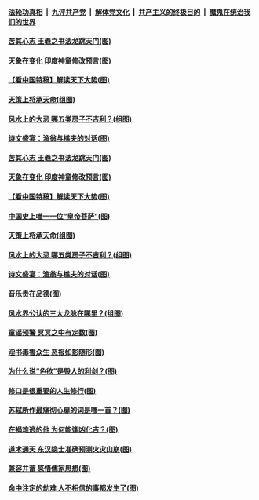 

####  [法轮功真相](../../../../basic/blob/master/README.md?t=12181433) &nbsp;|&nbsp; [九评共产党](../../../../9ping.md/blob/master/README.md?t=12181433) &nbsp;|&nbsp; [解体党文化](../../../../jtdwh.md/blob/master/README.md?t=12181433)  &nbsp;|&nbsp; [共产主义的终极目的](../../../../gczydzjmd.md/blob/master/README.md?t=12181433) &nbsp;|&nbsp; [魔鬼在统治我们的世界](../../../../mgztzwmdsj.md/blob/master/README.md?t=12181433) 

#### [苦其心志 王羲之书法龙跳天门(图)](../pages/p7/955838.md?t=12181433) 

#### [天象在变化 印度神童修改预言(图)](../pages/p7/954534.md?t=12181433) 

#### [【看中国特稿】解读天下大势(图)](../pages/p7/955732.md?t=12181433) 

#### [天策上将承天命(组图)](../pages/p7/954303.md?t=12181433) 

#### [风水上的大忌 哪五类房子不吉利？(组图)](../pages/p7/955468.md?t=12181433) 

#### [诗文盛宴：渔翁与樵夫的对话(图)](../pages/p7/955739.md?t=12181433) 

#### [苦其心志 王羲之书法龙跳天门(图)](../pages/p7/955838.md?t=12181433) 

#### [天象在变化 印度神童修改预言(图)](../pages/p7/954534.md?t=12181433) 

#### [【看中国特稿】解读天下大势(图)](../pages/p7/955732.md?t=12181433) 

#### [中国史上唯一一位“皇帝菩萨”(图)](../pages/p7/955980.md?t=12181433) 

#### [天策上将承天命(组图)](../pages/p7/954303.md?t=12181433) 

#### [风水上的大忌 哪五类房子不吉利？(组图)](../pages/p7/955468.md?t=12181433) 

#### [诗文盛宴：渔翁与樵夫的对话(图)](../pages/p7/955739.md?t=12181433) 

#### [音乐贵在品德(图)](../pages/p7/955089.md?t=12181433) 

#### [风水界公认的三大龙脉在哪里？(组图)](../pages/p7/955465.md?t=12181433) 

#### [童谣预警 冥冥之中有定数(图)](../pages/p7/945047.md?t=12181433) 

#### [淫书毒害众生 恶报如影随形(图)](../pages/p7/955667.md?t=12181433) 

#### [为什么说“色欲”是毁人的利剑？(图)](../pages/p7/955637.md?t=12181433) 

#### [修口是很重要的人生修行(图)](../pages/p7/955463.md?t=12181433) 

#### [苏轼所作最痛彻心扉的词是哪一首？(图)](../pages/p7/955462.md?t=12181433) 


#### [在祸难逃的他 为何能逢凶化吉？(图)](../pages/p7/955554.md?t=12181433) 

#### [道术通天 东汉隐士准确预测火灾山崩(图)](../pages/p7/955120.md?t=12181433) 

#### [兼容并蓄 感悟儒家思想(图)](../pages/p7/955548.md?t=12181433) 


#### [命中注定的劫难 人不相信的事都发生了(图)](../pages/p7/955501.md?t=12181433) 

